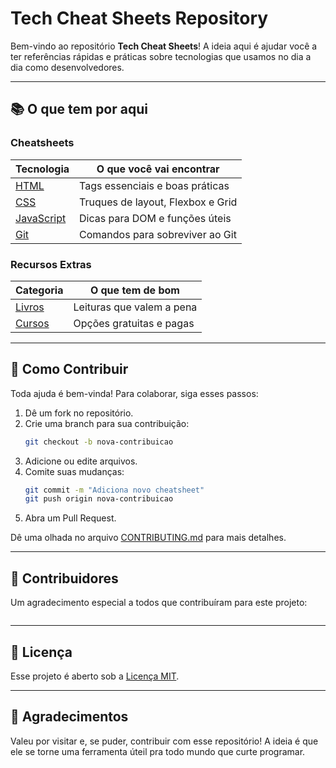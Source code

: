 # Tech Cheat Sheets Repository

Bem-vindo ao repositório **Tech Cheat Sheets**! A ideia aqui é ajudar você a ter referências rápidas e práticas sobre tecnologias que usamos no dia a dia como desenvolvedores.

 ---

## 📚 O que tem por aqui

### Cheatsheets
| Tecnologia | O que você vai encontrar |
|------------|-----------------------------|
| [HTML](./cheatsheets/html.md) | Tags essenciais e boas práticas |
| [CSS](./cheatsheets/css.md) | Truques de layout, Flexbox e Grid |
| [JavaScript](./cheatsheets/javascript.md) | Dicas para DOM e funções úteis |
| [Git](./cheatsheets/git.md) | Comandos para sobreviver ao Git |

### Recursos Extras
| Categoria | O que tem de bom |
|-----------|------------------|
| [Livros](./resources/livros.md) | Leituras que valem a pena |
| [Cursos](./resources/cursos.md) | Opções gratuitas e pagas |

---

## 🔧 Como Contribuir
Toda ajuda é bem-vinda! Para colaborar, siga esses passos:

1. Dê um fork no repositório.
2. Crie uma branch para sua contribuição:
   ```bash
   git checkout -b nova-contribuicao
   ```
3. Adicione ou edite arquivos.
4. Comite suas mudanças:
   ```bash
   git commit -m "Adiciona novo cheatsheet"
   git push origin nova-contribuicao
   ```
5. Abra um Pull Request.

Dê uma olhada no arquivo [CONTRIBUTING.md](./CONTRIBUTING.md) para mais detalhes.


---

## 👥 Contribuidores

Um agradecimento especial a todos que contribuíram para este projeto:

<div style="display: flex; flex-wrap: wrap; gap: 10px;">

</div>

---


## 📘 Licença
Esse projeto é aberto sob a [Licença MIT](./LICENSE).

---

## 👏 Agradecimentos
Valeu por visitar e, se puder, contribuir com esse repositório! A ideia é que ele se torne uma ferramenta úteil pra todo mundo que curte programar.
